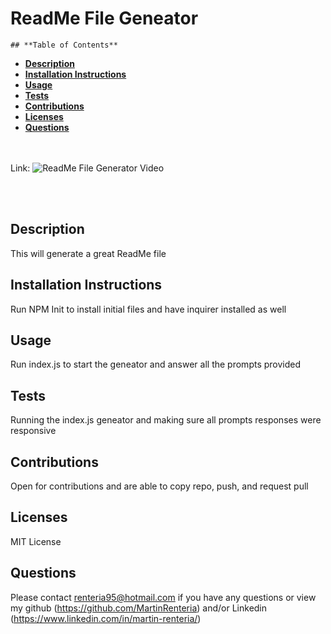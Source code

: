 # **ReadMe File Geneator**

    ## **Table of Contents**
    
- [**Description**](#description)
- [**Installation Instructions**](#installation-instructions)
- [**Usage**](#usage)
- [**Tests**](#tests)
- [**Contributions**](#contributions)
- [**Licenses**](#licenses)
- [**Questions**](#questions)

<br><br>
Link: ![ReadMe File Generator Video](https://user-images.githubusercontent.com/68476218/101465688-1b3c1f00-38f5-11eb-924f-dc05d18a6d69.gif)

<br><br>

## **Description**
This will generate a great ReadMe file
## **Installation Instructions**
Run NPM Init to install initial files and have inquirer installed as well
## **Usage**
Run index.js to start the geneator and answer all the prompts provided
## **Tests**
Running the index.js geneator and making sure all prompts responses were responsive
## **Contributions**
Open for contributions and are able to copy repo, push, and request pull 
## **Licenses**
MIT License
## **Questions**
Please contact <renteria95@hotmail.com> if you have any questions or view my github (https://github.com/MartinRenteria) and/or Linkedin (https://www.linkedin.com/in/martin-renteria/)